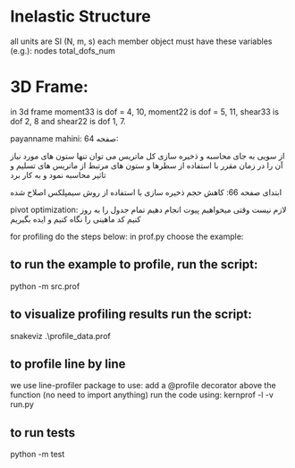 # Inelastic Structure
all units are SI (N, m, s)
each member object must have these variables (e.g.):
nodes
total_dofs_num

# 3D Frame:
in 3d frame moment33 is dof = 4, 10, moment22 is dof = 5, 11, shear33 is dof 2, 8 and
shear22 is dof 1, 7.

payanname mahini:
صفحه 64:

از سویی به جای محاسبه و ذخیره سازی کل ماتریس می توان تنها ستون های مورد نیاز آن را در زمان مقرر با استفاده از سطرها و ستون های مرتبط از ماتریس های تسلیم و تاثیر محاسبه نمود و به کار برد

ابتدای صفحه 66:
کاهش حجم ذخیره سازی با استفاده از روش سیمپلکس اصلاح شده

pivot optimization:
لازم نیست وقتی میخواهیم پیوت انجام دهیم تمام جدول را به روز کنیم
کد ماهینی را نگاه کنیم و ایده بگیریم

for profiling do the steps below:
in prof.py choose the example:
## to run the example to profile, run the script:
python -m src.prof
## to visualize profiling results run the script:
snakeviz .\profile_data.prof

## to profile line by line
we use line-profiler package
to use:
add a @profile decorator above the function (no need to import anything)
run the code using:
kernprof -l -v run.py

## to run tests
python -m test
